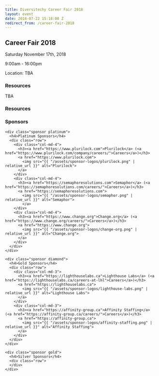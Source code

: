 ```yaml
---
title: Diversitechy Career Fair 2018
layout: event
date: 2018-07-22 15:18:00 Z
redirect_from: /career-fair-2018
---
```


<div class="container-fluid">
  <h2>Career Fair 2018</h2>

  <div class="info row">
    <div class="info-detail">
      <p>Saturday November 17th, 2018</p>
      <p>9:00am - 16:00pm</p>
      <p>Location: TBA</p>
    </div>
  </div>

  <div class="agenda row">
    <h3>Resources</h3>
    <p>TBA</p>
  </div>

  <div class="resources row">
    <h3>Resources</h3>
  </div>

  <div class="sponsors row">
    <h3>Sponsors</h3>

    <div class="sponsor platinum">
      <h4>Platinum Sponsors</h4>
      <div class="row">
        <div class="col-md-4">
          <h3><a href="https://www.plurilock.com">Plurilock</a> (<a href="https://www.plurilock.com/company/careers/">Careers</a>)</h3>
          <a href="https://www.plurilock.com">
            <img src="{{ "/assets/sponsor-logos/plurilock.png" | relative_url }}" alt="Plurilock">
          </a>
        </div>
        <div class="col-md-4">
          <h3><a href="https://semaphoresolutions.com">Semaphor</a> (<a href="https://semaphoresolutions.com/careers/">Careers</a>)</h3>
          <a href="https://semaphoresolutions.com">
            <img src="{{ "/assets/sponsor-logos/semaphor.png" | relative_url }}" alt="Semaphor">
            </a>
        </div>
        <div class="col-md-4">
          <h3><a href="https://www.change.org">Change.org</a> (<a href="https://www.change.org/careers/">Careers</a>)</h3>
          <a href="https://www.change.org">
            <img src="{{ "/assets/sponsor-logos/change-org.png" | relative_url }}" alt="Change.org">
          </a>
        </div>
      </div>
    </div>

    <div class="sponsor diamond">
      <h4>Gold Sponsors</h4>
      <div class="row">
        <div class="col-md-3">
          <h3><a href="https://lighthouselabs.ca">Lighthouse Labs</a> (<a href="https://lighthouselabs.ca/careers-at-lhl">Careers</a>)</h3>
          <a href="https://lighthouselabs.ca">
            <img src="{{ "/assets/sponsor-logos/lighthouse-labs.png" | relative_url }}" alt="Lighthouse Labs">
          </a>
        </div>
        <div class="col-md-3">
          <h3><a href="https://affinity-group.ca">Affinity Staffing</a> (<a href="https://affinity-group.ca/careers/">Careers</a>)</h3>
          <a href="https://affinity-group.ca">
            <img src="{{ "/assets/sponsor-logos/affinity-staffing.png" | relative_url }}" alt="Affinity Staffing">
          </a>
        </div>
      </div>
    </div>

    <div class="sponsor gold">
      <h4>Silver Sponsors</h4>
      <div class="row">
      </div>
    </div>
  </div>
</div>
